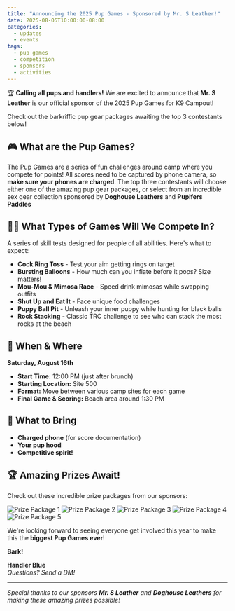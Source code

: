 ```yaml
---
title: "Announcing the 2025 Pup Games - Sponsored by Mr. S Leather!"
date: 2025-08-05T10:00:00-08:00
categories:
  - updates
  - events
tags:
  - pup games
  - competition
  - sponsors
  - activities
---
```


🏆 **Calling all pups and handlers!** We are excited to announce that **Mr. S Leather** is our official sponsor of the 2025 Pup Games for K9 Campout! 

Check out the barkriffic pup gear packages awaiting the top 3 contestants below!

## 🎮 What are the Pup Games?

The Pup Games are a series of fun challenges around camp where you compete for points! All scores need to be captured by phone camera, so **make sure your phones are charged**. The top three contestants will choose either one of the amazing pup gear packages, or select from an incredible sex gear collection sponsored by **Doghouse Leathers** and **Pupifers Paddles**

## 🏃‍♂️ What Types of Games Will We Compete In?

A series of skill tests designed for people of all abilities. Here's what to expect:

- **Cock Ring Toss** - Test your aim getting rings on target
- **Bursting Balloons** - How much can you inflate before it pops? Size matters!
- **Mou-Mou & Mimosa Race** - Speed drink mimosas while swapping outfits
- **Shut Up and Eat It** - Face unique food challenges
- **Puppy Ball Pit** - Unleash your inner puppy while hunting for black balls
- **Rock Stacking** - Classic TRC challenge to see who can stack the most rocks at the beach

## 📅 When & Where

**Saturday, August 16th**
- **Start Time:** 12:00 PM (just after brunch)
- **Starting Location:** Site 500
- **Format:** Move between various camp sites for each game
- **Final Game & Scoring:** Beach area around 1:30 PM

## 🎒 What to Bring

- **Charged phone** (for score documentation)
- **Your pup hood**
- **Competitive spirit!**

## 🏆 Amazing Prizes Await!

Check out these incredible prize packages from our sponsors:

<div class="image-gallery">
  <img src="/assets/images/2025/swag1.jpg" alt="Prize Package 1" />
  <img src="/assets/images/2025/swag2.jpg" alt="Prize Package 2" />
  <img src="/assets/images/2025/swag3.jpg" alt="Prize Package 3" />
  <img src="/assets/images/2025/swag4.jpg" alt="Prize Package 4" />
  <img src="/assets/images/2025/swag5.jpg" alt="Prize Package 5" />
</div>

We're looking forward to seeing everyone get involved this year to make this the **biggest Pup Games ever**!

**Bark!**

**Handler Blue**  
*Questions? Send a DM!*

---

*Special thanks to our sponsors **Mr. S Leather** and **Doghouse Leathers** for making these amazing prizes possible!*
